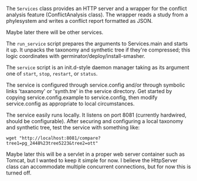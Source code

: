 
The `Services` class provides an HTTP server and a wrapper for the
conflict analysis feature (ConflictAnalysis class).  The wrapper reads
a study from a phylesystem and writes a conflict report formatted as
JSON.

Maybe later there will be other services.

The `run_service` script prepares the arguments to Services.main and
starts it up.  It unpacks the taxonomy and synthetic tree if they're
compressed; this logic coordinates with
germinator/deploy/install-smasher.

The `service` script is an init.d-style daemon manager taking as its
argument one of `start`, `stop`, `restart`, or `status`.

The service is configured through service.config and/or through
symbolic links 'taxanomy' or 'synth.tre' in the service directory.
Get started by copying service.config.example to service.config, then
modify service.config as appropriate to local circumstances.

The service easily runs locally.  It listens on port 8081 (currently
hardwired, should be configurable).  After securing and configuring a
local taxonomy and synthetic tree, test the service with something
like:

    wget "http://localhost:8081/compare?tree1=pg_2448%23tree5223&tree2=ott"

Maybe later this will be a servlet in a proper web server container
such as Tomcat, but I wanted to keep it simple for now.  I believe the
HttpServer class can accommodate multiple concurrent connections, but
for now this is turned off.

